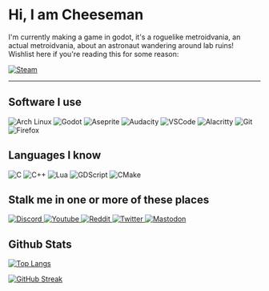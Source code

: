 # Hi, I am Cheeseman

I'm currently making a game in godot, it's a roguelike metroidvania, an actual metroidvania, about an astronaut wandering around lab ruins! Wishlist here if you're reading this for some reason:

<a href="https://store.steampowered.com/app/1928130/Red_Nivis/"> <img alt="Steam" src="https://img.shields.io/badge/Red Nivis-000000?style=for-the-badge&logo=steam&logoColor=white"/> </a>

<hr>

## Software I use
<img alt="Arch Linux" src="https://img.shields.io/badge/Arch_Linux-1793D1?style=for-the-badge&logo=arch-linux&logoColor=white"/> <img alt="Godot" src="https://img.shields.io/badge/Godot-478CBF?style=for-the-badge&logo=GodotEngine&logoColor=white"/> <img alt="Aseprite" src="https://img.shields.io/badge/Aseprite-white?style=for-the-badge&logo=aseprite&logoColor=black"/> <img alt="Audacity" src="https://img.shields.io/badge/Audacity-0000CC?style=for-the-badge&logo=audacity&logoColor=white"/> <img alt="VSCode" src="https://img.shields.io/badge/Visual_Studio_Code-0078D4?style=for-the-badge&logo=visual%20studio%20code&logoColor=white"/> <img alt="Alacritty" src="https://img.shields.io/badge/alacritty-F46D01?style=for-the-badge&logo=alacritty&logoColor=white"/> <img alt="Git" src="https://img.shields.io/badge/GIT-E44C30?style=for-the-badge&logo=git&logoColor=white"/> <img alt="Firefox" src="https://img.shields.io/badge/Firefox_Browser-FF7139?style=for-the-badge&logo=Firefox-Browser&logoColor=white"/> 

## Languages I know
<img alt="C" src="https://img.shields.io/badge/C-00599C?style=for-the-badge&logo=c&logoColor=white"/> <img alt="C++" src="https://img.shields.io/badge/C%2B%2B-00599C?style=for-the-badge&logo=c%2B%2B&logoColor=white"/> <img alt="Lua" src="https://img.shields.io/badge/Lua-2C2D72?style=for-the-badge&logo=lua&logoColor=white"/> <img alt="GDScript" src="https://img.shields.io/badge/GDScript-478CBF?style=for-the-badge&logo=GodotEngine&logoColor=white"/> <img alt="CMake" src="https://img.shields.io/badge/CMake-064F8C?style=for-the-badge&logo=cmake&logoColor=white"/> 

## Stalk me in one or more of these places
<a href="https://discord.gg/pbvgUBCj9G"> <img alt="Discord" src="https://img.shields.io/badge/Discord-5865F2?style=for-the-badge&logo=discord&logoColor=white"/> </a>
<a href="https://www.youtube.com/channel/UCpT4x1vGhCd4H5QBW8sieeA"> <img alt="Youtube" src="https://img.shields.io/badge/YouTube-FF0000?style=for-the-badge&logo=youtube&logoColor=white"/> </a>
<a href="https://www.reddit.com/user/Chee48"> <img alt="Reddit" src="https://img.shields.io/badge/Reddit-FF4500?style=for-the-badge&logo=reddit&logoColor=white"/> </a>
<a href="https://twitter.com/_IAmCheeseman"> <img alt="Twitter" src="https://img.shields.io/badge/Twitter-1DA1F2?style=for-the-badge&logo=twitter&logoColor=white"/> </a>
<a href="https://mastodon.gamedev.place/@iamcheeseman"> <img alt="Mastodon" src="https://img.shields.io/badge/Mastodon-5a48dd?style=for-the-badge&logo=Mastodon&logoColor=white"/> </a>

## Github Stats

[![Top Langs](https://github-readme-stats.vercel.app/api/top-langs/?username=IAmCheeseman&hide_border=true&layout=compact&langs_count=6)](https://github.com/anuraghazra/github-readme-stats)

[![GitHub Streak](https://github-readme-streak-stats.herokuapp.com?user=IAmCheeseman&theme=highcontrast&hide_border=true&date_format=M%20j%5B%2C%20Y%5D)](https://git.io/streak-stats)
